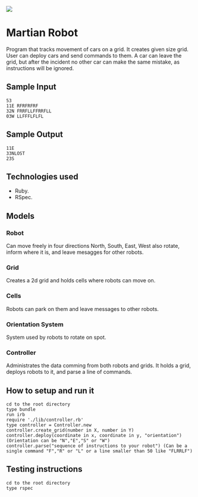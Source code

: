 <a href="https://codeclimate.com/github/jeantroiani/martian_robot"><img src="https://codeclimate.com/github/jeantroiani/martian_robot/badges/gpa.svg" /></a>

Martian Robot
=============
Program that tracks movement of cars on a grid. 
It creates given size grid.
User can deploy cars and send commands to them.
A car can leave the grid, but after the incident
no other car can make the same mistake, as instructions
will be ignored.

Sample Input
------------
	53
	11E RFRFRFRF
	32N FRRFLLFFRRFLL
	03W LLFFFLFLFL

Sample Output
-------------
	11E
	33NLOST
	23S

Technologies used
------------------
- Ruby.
- RSpec.

Models
--------------
### Robot
Can move freely in four directions North, South, East, West also rotate, inform where it is, and leave mesagges for other robots.
### Grid
Creates a 2d grid and holds cells where robots can move on.
### Cells
Robots can park on them and leave messages to other robots.
### Orientation System
System used by robots to rotate on spot.
### Controller
Administrates the data comming from both robots and grids. It holds a grid, deploys robots to it, and parse a line of commands.


How to setup and run it
-----------------------
	cd to the root directory
	type bundle
	run irb
	require './lib/controller.rb'
	type controller = Controller.new
	controller.create_grid(number in X, number in Y)
	controller.deploy(coordinate in x, coordinate in y, "orientation") (Orientation can be "N","E","S" or "W")
	controller.parse("sequence of instructions to your robot") (Can be a single command "F","R" or "L" or a line smaller than 50 like "FLRRLF")
	


Testing instructions
----------------
	cd to the root directory
	type rspec
